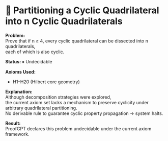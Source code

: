 # 🧪 Partitioning a Cyclic Quadrilateral into n Cyclic Quadrilaterals

**Problem:**  
Prove that if n ≥ 4, every cyclic quadrilateral can be dissected into n quadrilaterals,  
each of which is also cyclic.

**Status:** ⏸ Undecidable

**Axioms Used:**  
- H1–H20 (Hilbert core geometry)

**Explanation:**  
Although decomposition strategies were explored,  
the current axiom set lacks a mechanism to preserve cyclicity under arbitrary quadrilateral partitioning.  
No derivable rule to guarantee cyclic property propagation → system halts.

**Result:**  
ProofGPT declares this problem undecidable under the current axiom framework.
